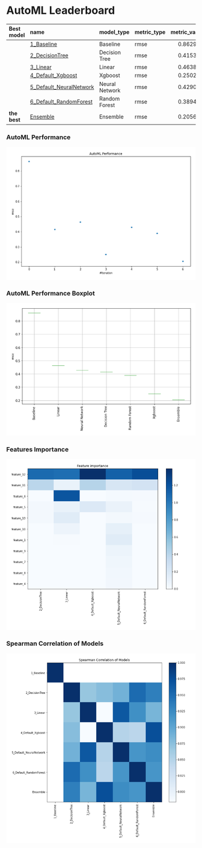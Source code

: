 # AutoML Leaderboard

| Best model   | name                                                         | model_type     | metric_type   |   metric_value |   train_time |
|:-------------|:-------------------------------------------------------------|:---------------|:--------------|---------------:|-------------:|
|              | [1_Baseline](1_Baseline/README.md)                           | Baseline       | rmse          |       0.862943 |         2.05 |
|              | [2_DecisionTree](2_DecisionTree/README.md)                   | Decision Tree  | rmse          |       0.415374 |         6.35 |
|              | [3_Linear](3_Linear/README.md)                               | Linear         | rmse          |       0.463849 |         4.84 |
|              | [4_Default_Xgboost](4_Default_Xgboost/README.md)             | Xgboost        | rmse          |       0.250268 |         9.63 |
|              | [5_Default_NeuralNetwork](5_Default_NeuralNetwork/README.md) | Neural Network | rmse          |       0.429009 |         2.67 |
|              | [6_Default_RandomForest](6_Default_RandomForest/README.md)   | Random Forest  | rmse          |       0.389466 |         8.84 |
| **the best** | [Ensemble](Ensemble/README.md)                               | Ensemble       | rmse          |       0.205654 |         0.3  |

### AutoML Performance
![AutoML Performance](ldb_performance.png)

### AutoML Performance Boxplot
![AutoML Performance Boxplot](ldb_performance_boxplot.png)

### Features Importance
![features importance across models](features_heatmap.png)



### Spearman Correlation of Models
![models spearman correlation](correlation_heatmap.png)

